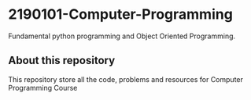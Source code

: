 # 2190101-Computer-Programming
Fundamental python programming and Object Oriented Programming.

## About this repository
This repository store all the code, problems and resources for Computer Programming Course
